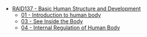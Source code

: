 * [RAID137 - Basic Human Structure and Development](RAID137%20-%20Basic%20Human%20Structure%20and%20Development.md)
  * [01 - Introduction to human body](01%20-%20Introduction%20to%20human%20body.md)
  * [03 - See Inside the Body](03%20-%20See%20Inside%20the%20Body.md)
  * [04 - Internal Regulation of Human Body](04%20-%20Internal%20Regulation%20of%20Human%20Body.md)
